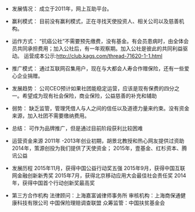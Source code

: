 - 发展情况：
  成立于2011年，网上互助平台。

- 赢利模式：
  目前没有赢利模式，正在寻找天使投资人、相关公司以及慈善机构。

- 运作方式：
  “抗癌公社”不需要预先缴费，没有基金。有会员患病时，由全体会员共同承担费用；加入公社后，有一年观察期。加入公社是彼此的共同利益驱动。
  运营成本公示:http://club.kags.com/thread-71620-1-1.html

- 推广模式：
  通过互联网召集用户，现在与大都会人寿合作赠保险，还有一些爱心企业捐赠。

- 发展趋势：
  公司CEO预计如果社团能稳定运营，应该是现有保费的四分之一。希望成为现有社会保险，商业保险，公益慈善的补充和辅助

- 弱势：
  缺乏监管，管理凭借人与人之间的信任以及道德力量来约束。没有资金来源，加入社团不需要缴纳费用。

- 总结：
  可作为品牌推广，但是通过目前阶段获利比较困难

- 运营资金来源
2011年 -2013年创业初期，胡景北教授和热心网友提供过资助
2014年，策源创投为我们提供了天使资金；
2015年，壹基金、红杉资本、腾讯公益

- 发展历程
2015年11月，获得中国公益行动奖五强
2015年9月，获得中国互联网金融创新新秀奖
2015年7月，获得北京移动应用大会最佳社会责任奖
2014年，获得中国首个行动创新奖最高奖

- 第三方合作机构
法律顾问：上海嘉富诚律师事务所
审核机构：上海商保通健康科技有限公司
        中国保险理赔调查联盟
众筹监管：中国扶贫基金会
